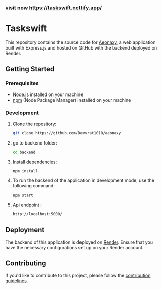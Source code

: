 ### visit now https://taskswift.netlify.app/

# Taskswift

This repository contains the source code for [Aeonaxy](https://aeonaxydev.netlify.app/), a web application built with Express.js and hosted on GitHub with the backend deployed on Render.

## Getting Started

### Prerequisites

- [Node.js](https://nodejs.org/) installed on your machine
- [npm](https://www.npmjs.com/) (Node Package Manager) installed on your machine


### Development
1. Clone the repository:
    ```bash
    git clone https://github.com/Devvrat1010/aeonaxy
    ```
2. go to backend folder:
   ```bash
   cd backend
    ```
   
3. Install dependencies:
    ```bash
    npm install
    ```
    
4. To run the backend of the application in development mode, use the following command:
    ```bash
    npm start
    ```
    
5. Api endpoint :
    ```bash
    http://localhost:5000/
    ```

## Deployment

The backend of this application is deployed on [Render](https://render.com/). Ensure that you have the necessary configurations set up on your Render account.

## Contributing

If you'd like to contribute to this project, please follow the [contribution guidelines](CONTRIBUTING.md).
